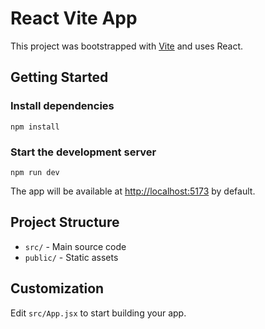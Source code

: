 # React Vite App

This project was bootstrapped with [Vite](https://vitejs.dev/) and uses React.

## Getting Started

### Install dependencies
```
npm install
```

### Start the development server
```
npm run dev
```

The app will be available at [http://localhost:5173](http://localhost:5173) by default.

## Project Structure
- `src/` - Main source code
- `public/` - Static assets

## Customization
Edit `src/App.jsx` to start building your app.
